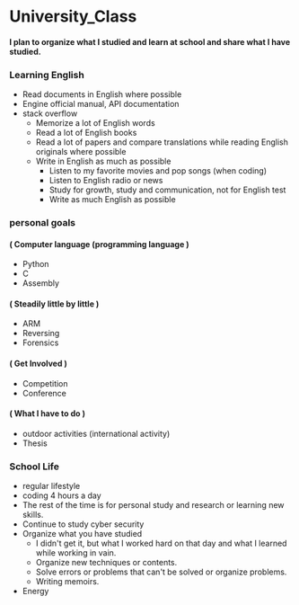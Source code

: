 # University_Class
#### I plan to organize what I studied and learn at school and share what I have studied.


### Learning English

 - Read documents in English where possible
 - Engine official manual, API documentation
 - stack overflow
    - Memorize a lot of English words
     - Read a lot of English books
     - Read a lot of papers and compare translations while reading English originals where possible
     - Write in English as much as possible
       - Listen to my favorite movies and pop songs (when coding)
       - Listen to English radio or news
       - Study for growth, study and communication, not for English test
       - Write as much English as possible

### personal goals

#### ( Computer language (programming language )
- Python
- C
- Assembly

#### ( Steadily little by little )
- ARM
- Reversing
- Forensics

#### ( Get Involved )
- Competition
- Conference

#### ( What I have to do )
- outdoor activities (international activity)
- Thesis

### School Life
- regular lifestyle
- coding 4 hours a day
- The rest of the time is for personal study and research or learning new skills.
- Continue to study cyber security
- Organize what you have studied
  - I didn't get it, but what I worked hard on that day and what I learned while working in vain.
  - Organize new techniques or contents.
  - Solve errors or problems that can't be solved or organize problems.
  - Writing memoirs.
- Energy
